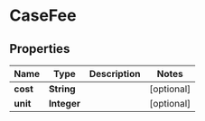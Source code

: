 

# CaseFee


## Properties

Name | Type | Description | Notes
------------ | ------------- | ------------- | -------------
**cost** | **String** |  |  [optional]
**unit** | **Integer** |  |  [optional]




